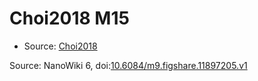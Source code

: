 <a name="material" />

# Choi2018 M15
<script type="application/ld+json">
  {
    "@context": "https://schema.org/",
    "@type": "ChemicalSubstance",
    "@id": "https://egonw.github.io/nanowiki/nanowiki526.html#material",
    "http://purl.org/dc/terms/conformsTo":
      {
        "@type": "CreativeWork",
        "@id": "https://bioschemas.org/profiles/ChemicalSubstance/0.4-RELEASE/"
      },
    "identfier": "526",
    "name": "Choi2018 M15",
    "url": "https://egonw.github.io/nanowiki/nanowiki526.html#material",
    "sameAs": "http://127.0.0.1/mediawiki/index.php/Special:URIResolver/Choi2018_M15"
  }
</script>


* Source: [Choi2018](articleChoi2018.md)


Source: NanoWiki 6, doi:[10.6084/m9.figshare.11897205.v1](https://doi.org/10.6084/m9.figshare.11897205.v1)
